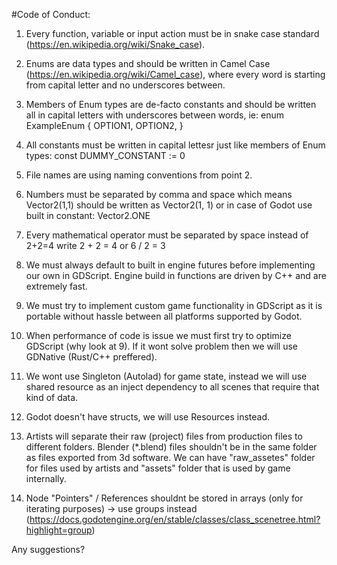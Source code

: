 #Code of Conduct:
1. Every function, variable or input action must be in snake case standard (https://en.wikipedia.org/wiki/Snake_case).
2. Enums are data types and should be written in Camel Case (https://en.wikipedia.org/wiki/Camel_case), where every word is starting from capital letter and no underscores between.
3. Members of Enum types are de-facto constants and should be written all in capital letters with underscores between words, ie:
	enum ExampleEnum {
			OPTION1,
			OPTION2,
		}
4. All constants must be written in capital lettesr just like members of Enum types:
	const DUMMY_CONSTANT := 0
5. File names are using naming conventions from point 2.
6. Numbers must be separated by comma and space which means Vector2(1,1) should be written as Vector2(1, 1) or in case of Godot use built in constant: Vector2.ONE
7. Every mathematical operator must be separated by space instead of 2+2=4 write 2 + 2 = 4 or 6 / 2 = 3
8. We must always default to built in engine futures before implementing our own in GDScript. Engine build in functions are driven by C++ and are extremely fast.
9. We must try to implement custom game functionality in GDScript as it is portable without hassle between all platforms supported by Godot.
10. When performance of code is issue we must first try to optimize GDScript (why look at 9). If it wont solve problem then we will use GDNative (Rust/C++ preffered).
11. We wont use Singleton (Autolad) for game state, instead we will use shared resource as an inject dependency to all scenes that require that kind of data.
12. Godot doesn't have structs, we will use Resources instead.
13. Artists will separate their raw (project) files from production files to different folders. Blender (*.blend) files shouldn't be in the same folder as files exported from 3d software. We can have "raw_assetes" folder for files used by artists and "assets" folder that is used by game internally.


14. Node "Pointers" / References shouldnt be stored in arrays (only for iterating purposes) -> use groups instead (https://docs.godotengine.org/en/stable/classes/class_scenetree.html?highlight=group) 

Any suggestions?

